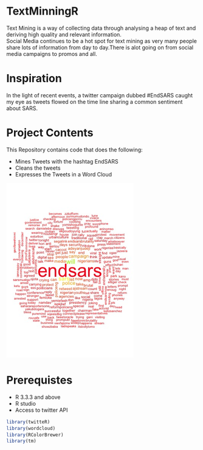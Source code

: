 # TextMinningR
Text Mining is a way of collecting data through analysing a heap of text and deriving high quality and relevant information.<br>
Social Media continues to be a hot spot for text mining as very many people share lots of information from day to day.There is alot going on from social media campaigns to promos and all.<br>
# Inspiration
<p>In the light of recent events, a twitter campaign dubbed #EndSARS caught my eye as tweets flowed on the time line sharing a common sentiment about SARS.

# Project Contents
This Repository contains code that does the following:<br>
<ul><li>Mines Tweets with the hashtag EndSARS
  <li>Cleans the tweets
    <li>Expresses the Tweets in a Word Cloud</ul>
     <img src="https://github.com/lornamariak/TextMinningR/blob/master/sars.jpeg"/> 
     
#  Prerequistes 
<ul><li>R 3.3.3 and above
  <li> R studio
   <li> Access to twitter API</ul>
   
 ``` R
library(twitteR)
library(wordcloud)
library(RColorBrewer)
library(tm)
 
 ```
 
